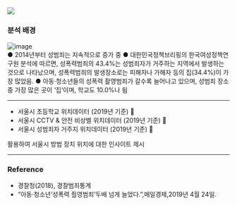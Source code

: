 
![](https://github.com/AsellaS2/Visualization-project-using-public-data/assets/69001369/d5e3afb8-916d-4b7f-a91c-57afa75fd35b)
---
### 분석 배경

![image](https://github.com/AsellaS2/Visualization-project-using-public-data/assets/69001369/d7b2236a-9026-463b-af24-36959a48ab9d)
</br>
● 2014년부터 성범죄는 지속적으로 증가 중
● 대한민국정책브리핑의 한국여성정책연구원 분석에 따르면, 성폭력범죄의 43.4%는 성범죄자가 거주하는 지역에서 발생하는 것으로 나타났으며, 성폭력범죄의 발생장소로는 피해자나 가해자 등의 집(34.4%)이 가장 많았음.
● 아동·청소년들의 성폭력 촬영범죄가 갈수록 늘어나고 있으며, 성범죄 장소 중 가장 많은 곳이 ‘집’이며, 학교도 10.0%나 됨

---
- 서울시 초등학교 위치데이터 (2019년 기준) 🏢
- 서울시 CCTV & 안전 비상벨 위치데이터 (2019년 기준) 📸
- 서울시 성범죄자 거주지 위치데이터 (2019년 기준) 🐾

활용하여 서울시 방범 장치 위치에 대한 인사이트 제시

---

### Reference
- 경찰청(2018), 경찰범죄통계
- “아동·청소년‘성폭력 쵤영범죄’두배 넘게 늘었다.”,매일경제,2019년 4월 24일.
